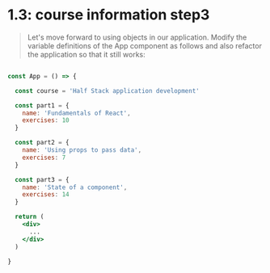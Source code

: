 # 1.3: course information step3

> Let's move forward to using objects in our application. Modify the variable definitions of the App component as follows and also refactor the application so that it still works:

```jsx

const App = () => {

  const course = 'Half Stack application development'

  const part1 = {
    name: 'Fundamentals of React',
    exercises: 10
  }

  const part2 = {
    name: 'Using props to pass data',
    exercises: 7
  }

  const part3 = {
    name: 'State of a component',
    exercises: 14
  }

  return (
    <div>
      ...
    </div>
  )
  
}
```